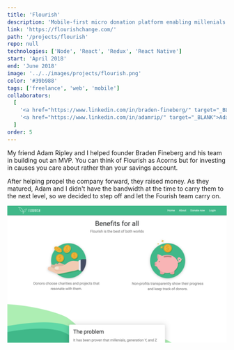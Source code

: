 ```yaml
---
title: 'Flourish'
description: 'Mobile-first micro donation platform enabling millenials to make more impactful contributions with their spare money.'
link: 'https://flourishchange.com/'
path: '/projects/flourish'
repo: null
technologies: ['Node', 'React', 'Redux', 'React Native']
start: 'April 2018'
end: 'June 2018'
image: '../../images/projects/flourish.png'
color: '#39b988'
tags: ['freelance', 'web', 'mobile']
collaborators:
  [
    '<a href="https://www.linkedin.com/in/braden-fineberg/" target="_BLANK">Braden Fineberg</a>',
    '<a href="https://www.linkedin.com/in/adamrip/" target="_BLANK">Adam Ripley</a>',
  ]
order: 5
---
```


My friend Adam Ripley and I helped founder Braden Fineberg and his team in building out an MVP. You can think of Flourish as Acorns but for investing in causes you care about rather than your savings account.

After helping propel the company forward, they raised money. As they matured, Adam and I didn't have the bandwidth at the time to carry them to the next level, so we decided to step off and let the Fourish team carry on.

![Additional view](../../images/projects/flourish-2.png)
